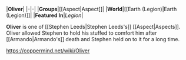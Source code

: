 |**Oliver**|
|-|-|
|**Groups**|[[Aspect\|Aspect]]|
|**World**|[[Earth (Legion)\|Earth (Legion)]]|
|**Featured In**|*Legion*|

**Oliver** is one of [[Stephen Leeds\|Stephen Leeds's]] [[Aspect\|Aspects]].
Oliver allowed Stephen to hold his stuffed  to comfort him after [[Armando\|Armando's]] death and Stephen held on to it for a long time.



https://coppermind.net/wiki/Oliver